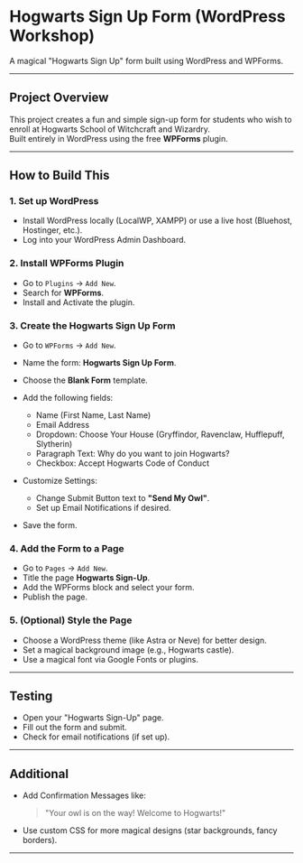 
# Hogwarts Sign Up Form (WordPress Workshop)

A magical "Hogwarts Sign Up" form built using WordPress and WPForms.

---

## Project Overview

This project creates a fun and simple sign-up form for students who wish to enroll at Hogwarts School of Witchcraft and Wizardry.  
Built entirely in WordPress using the free **WPForms** plugin.

---

## How to Build This

### 1. Set up WordPress

- Install WordPress locally (LocalWP, XAMPP) or use a live host (Bluehost, Hostinger, etc.).
- Log into your WordPress Admin Dashboard.

### 2. Install WPForms Plugin

- Go to `Plugins` → `Add New`.
- Search for **WPForms**.
- Install and Activate the plugin.

### 3. Create the Hogwarts Sign Up Form

- Go to `WPForms` → `Add New`.
- Name the form: **Hogwarts Sign Up Form**.
- Choose the **Blank Form** template.
- Add the following fields:
  - Name (First Name, Last Name)
  - Email Address
  - Dropdown: Choose Your House (Gryffindor, Ravenclaw, Hufflepuff, Slytherin)
  - Paragraph Text: Why do you want to join Hogwarts?
  - Checkbox: Accept Hogwarts Code of Conduct

- Customize Settings:
  - Change Submit Button text to **"Send My Owl"**.
  - Set up Email Notifications if desired.

- Save the form.

### 4. Add the Form to a Page

- Go to `Pages` → `Add New`.
- Title the page **Hogwarts Sign-Up**.
- Add the WPForms block and select your form.
- Publish the page.

### 5. (Optional) Style the Page

- Choose a WordPress theme (like Astra or Neve) for better design.
- Set a magical background image (e.g., Hogwarts castle).
- Use a magical font via Google Fonts or plugins.

---

## Testing

- Open your "Hogwarts Sign-Up" page.
- Fill out the form and submit.
- Check for email notifications (if set up).

---

## Additional

- Add Confirmation Messages like:  
  > "Your owl is on the way! Welcome to Hogwarts!"

- Use custom CSS for more magical designs (star backgrounds, fancy borders).

---




